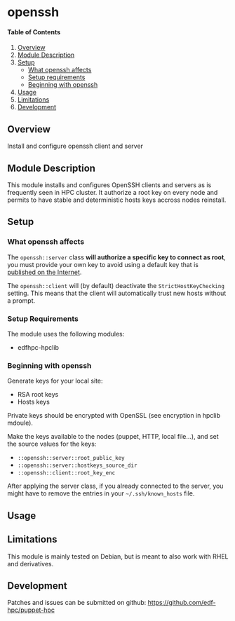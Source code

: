 # openssh

#### Table of Contents

1. [Overview](#overview)
2. [Module Description](#module-description)
3. [Setup](#setup)
    * [What openssh affects](#what-clara-affects)
    * [Setup requirements](#setup-requirements)
    * [Beginning with openssh](#beginning-with-clara)
4. [Usage](#usage)
5. [Limitations](#limitations)
6. [Development](#development)

## Overview

Install and configure openssh client and server

## Module Description

This module installs and configures OpenSSH clients and servers as is
frequently seen in HPC cluster. It authorize a root key on every node and
permits to have stable and deterministic hosts keys accross nodes reinstall.

## Setup

### What openssh affects

The `openssh::server` class **will authorize a specific key to connect as
root**, you must provide your own key to avoid using a default key that is
[published on the Internet](https://github.com/edf-hpc/puppet-hpc/tree/master/puppet-config/modules/openssh/files).

The `openssh::client` will (by default) deactivate the `StrictHostKeyChecking` 
setting. This means that the client will automatically trust new hosts without
a prompt.

### Setup Requirements

The module uses the following modules:

* edfhpc-hpclib

### Beginning with openssh

Generate keys for your local site:

* RSA root keys
* Hosts keys

Private keys should be encrypted with OpenSSL (see encryption in hpclib mdoule).

Make the keys available to the nodes (puppet, HTTP, local file...), and set
the source values for the keys: 

* `::openssh::server::root_public_key`
* `::openssh::server::hostkeys_source_dir`
* `::openssh::client::root_key_enc`

After applying the server class, if you already connected to the server, you
might have to remove the entries in your `~/.ssh/known_hosts` file.


## Usage

## Limitations

This module is mainly tested on Debian, but is meant to also work with RHEL and
derivatives.

## Development

Patches and issues can be submitted on github:
https://github.com/edf-hpc/puppet-hpc
